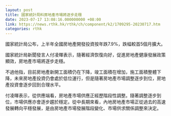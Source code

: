 ```yaml
---
layout: post
title: 國家統計局料房地產市場將逐步走穩
date: 2023-07-17 13:08:16.000000000 +08:00
link: https://news.rthk.hk/rthk/ch/component/k2/1709295-20230717.htm
categories: rthk
---
```


國家統計局公布，上半年全國房地產開發投資按年跌7.9%，跌幅較首5個月擴大。

國家統計局新聞發言人付凌暉表示，隨著經濟恢復向好，促進房地產健康發展政策顯效，房地產市場將逐步走穩。

不過他指，目前房地產新開工面積仍在下降，竣工面積在增加，施工面積整體下降，未來房地產投資仍會處於低位運行，但是隨著房地產市場調整逐步到位，房地產投資會逐步回到合理水平。

付凌暉表示，從供應端看，房地產市場供應正經歷階段性調整。隨著調整逐步到位，市場供應亦會逐步趨於穩定。從中長期來看，內地房地產市場正從過去的高速發展轉向平穩發展，是由房地產市場發展階段變化、市場供求關係調整來決定。
